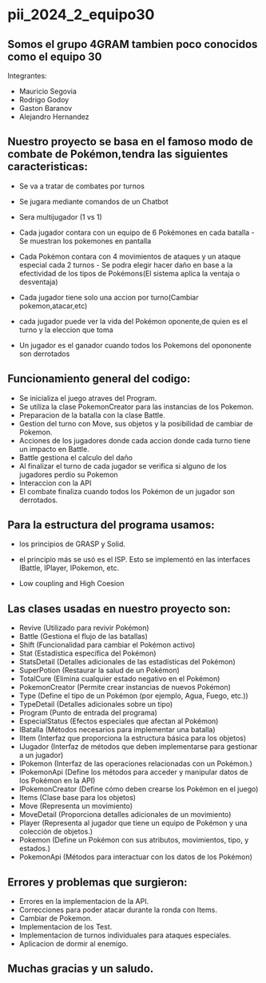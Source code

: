 ﻿# pii_2024_2_equipo30

Somos el grupo 4GRAM tambien poco conocidos como el equipo 30
-

Integrantes:
- Mauricio Segovia
- Rodrigo Godoy
- Gaston Baranov
- Alejandro Hernandez

Nuestro proyecto se basa en el famoso modo de combate de Pokémon,tendra las siguientes caracteristicas:
-
  -  Se va a tratar de combates por turnos
  -  Se jugara mediante comandos de un Chatbot
  -  Sera multijugador (1 vs 1)
  -  Cada jugador contara con un equipo de 6 Pokémones en cada batalla
          - Se muestran los pokemones en pantalla
     
  -  Cada Pokémon contara con 4 movimientos de ataques y un ataque especial cada 2 turnos
          - Se podra elegir hacer daño en base a la efectividad de los tipos de Pokémons(El sistema aplica la ventaja o desventaja)
  -  Cada jugador tiene solo una accion por turno(Cambiar pokemon,atacar,etc)
  -  cada jugador puede ver la vida del Pokémon oponente,de quien es el turno y la eleccion que toma
  -  Un jugador es el ganador cuando todos los Pokemons del opononente son derrotados

## Funcionamiento general del codigo:
- Se inicializa el juego atraves del Program.
- Se utiliza la clase PokemonCreator para las instancias de los Pokemon.
- Preparacion de la batalla con la clase Battle.
- Gestion del turno con Move, sus objetos y la posibilidad de cambiar de Pokemon.
- Acciones de los jugadores donde cada accion donde cada turno tiene un impacto en Battle.
- Battle gestiona el calculo del daño
- Al finalizar el turno de cada jugador se verifica si alguno de los jugadores perdio su Pokemon
- Interaccion con la API
- El combate finaliza cuando todos los Pokémon de un jugador son derrotados.


Para la estructura del programa usamos:
-
-   los principios de GRASP y Solid.
-   el principio más se usó es el ISP. Esto se implementó en las interfaces IBattle, IPlayer, IPokemon, etc.

-   Low coupling and High Coesion




## Las clases usadas en nuestro proyecto son:
- Revive (Utilizado para revivir Pokémon)
- Battle (Gestiona el flujo de las batallas)
- Shift (Funcionalidad para cambiar el Pokémon activo)
- Stat (Estadística específica del Pokémon)
- StatsDetail (Detalles adicionales de las estadísticas del Pokémon)
- SuperPotion (Restaurar la salud de un Pokémon)
- TotalCure (Elimina cualquier estado negativo en el Pokémon)
- PokemonCreator (Permite crear instancias de nuevos Pokémon)
- Type (Define el tipo de un Pokémon (por ejemplo, Agua, Fuego, etc.))
- TypeDetail (Detalles adicionales sobre un tipo)
- Program (Punto de entrada del programa)
- EspecialStatus (Efectos especiales que afectan al Pokémon)
- IBatalla (Métodos necesarios para implementar una batalla)
- IItem (Interfaz que proporciona la estructura básica para los objetos)
- IJugador (Interfaz de métodos que deben implementarse para gestionar a un jugador)
- IPokemon (Interfaz de las operaciones relacionadas con un Pokémon.)
- IPokemonApi (Define los métodos para acceder y manipular datos de los Pokémon en la API)
- IPokemonCreator (Define cómo deben crearse los Pokémon en el juego)
- Items (Clase base para los objetos)
- Move (Representa un movimiento)
- MoveDetail (Proporciona detalles adicionales de un movimiento)
- Player (Representa al jugador que tiene un equipo de Pokémon y una colección de objetos.)
- Pokemon (Define un Pokémon con sus atributos, movimientos, tipo, y estados.)
- PokemonApi (Métodos para interactuar con los datos de los Pokémon)


## Errores y problemas que surgieron:

- Errores en la implementacion de la API.
- Correcciones para poder atacar durante la ronda con Items.
- Cambiar de Pokemon.
- Implementacion de los Test.
- Implementacion de turnos individuales para ataques especiales.
- Aplicacion de dormir al enemigo.

 
Muchas gracias y un saludo. 
-